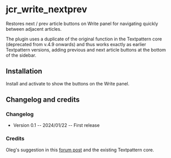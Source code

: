 # jcr_write_nextprev

Restores next / prev article buttons on Write panel for navigating quickly between adjacent articles.

The plugin uses a duplicate of the original function in the Textpattern core (deprecated from v.4.9 onwards) and thus works exactly as earlier Textpattern versions, adding previous and next article buttons at the bottom of the sidebar.

## Installation

Install and activate to show the buttons on the Write panel.

## Changelog and credits

### Changelog

-   Version 0.1 -- 2024/01/22 -- First release

### Credits

Oleg's suggestion in this [forum post](https://forum.textpattern.com/viewtopic.php?pid=336446#p336446) and the existing Textpattern core.
